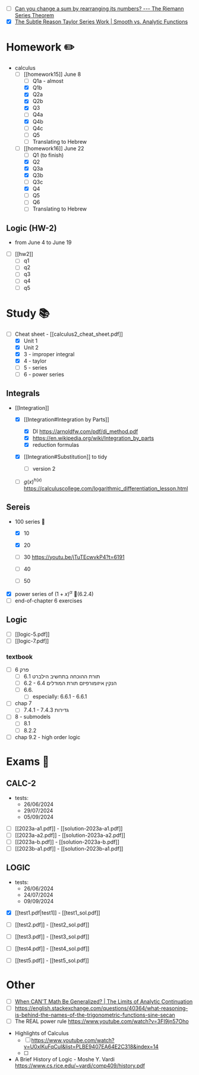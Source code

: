 
- [ ] [Can you change a sum by rearranging its numbers? --- The Riemann Series Theorem](https://www.youtube.com/watch?v=U0w0f0PDdPA&t=547s "Can you change a sum by rearranging its numbers? --- The Riemann Series Theorem")
- [x] [The Subtle Reason Taylor Series Work | Smooth vs. Analytic Functions](https://www.youtube.com/watch?v=0HaBNdmUWXY "The Subtle Reason Taylor Series Work | Smooth vs. Analytic Functions")

# Homework ✏️

- calculus
	- [ ] [[homework15]] June 8
		- [ ] Q1a - almost
		- [x] Q1b
		- [x] Q2a
		- [x] Q2b
		- [x] Q3
		- [ ] Q4a
		- [x] Q4b
		- [ ] Q4c
		- [ ] Q5
		- [ ] Translating to Hebrew 
	- [ ] [[homework16]] June 22
		- [ ] Q1 (to finish)
		- [x] Q2
		- [x] Q3a
		- [x] Q3b
		- [ ] Q3c
		- [x] Q4
		- [ ] Q5
		- [ ] Q6
		- [ ] Translating to Hebrew 

## Logic (HW-2)

- from June 4 to June 19 
- [ ] [[hw2]]
	- [ ] q1
	- [ ] q2
	- [ ] q3
	- [ ] q4
	- [ ] q5

# Study 📚

- [ ] Cheat sheet - [[calculus2_cheat_sheet.pdf]] 
	- [x] Unit 1
	- [x] Unit 2
	- [x] 3 - improper integral
	- [x] 4 - taylor 
	- [ ] 5 - series
	- [ ] 6 - power series

## Integrals 

- [[Integration]]
	- [x] [[Integration#Integration by Parts]]
		- [x] DI https://arnoldfw.com/pdf/di_method.pdf 
		- [x] https://en.wikipedia.org/wiki/Integration_by_parts
		- [x] reduction formulas 
	- [x] [[Integration#Substitution]] to tidy 
		- [ ] version 2

	- [ ] $g(x)^{h(x)}$ https://calculuscollege.com/logarithmic_differentiation_lesson.html


## Sereis 

- 100 series 💪
	- [x] 10
	- [x] 20 
	- [ ] 30 https://youtu.be/jTuTEcwvkP4?t=6191
	- [ ] 40 
	- [ ] 50


- [x] power series of $(1+x)^{\alpha}$ 📙(6.2.4)
- [ ] end-of-chapter 6 exercises

## Logic

- [ ] [[logic-5.pdf]] 
- [ ] [[logic-7.pdf]]

### textbook

- [ ] פרק 6
	- [ ] 6.1 תורת ההוכחה בתחשיב הילברט
	- [ ] 6.2 - 6.4      הנקין איזומורפיזם תורת המודלים
	- [ ] 6.6.    
		- [ ] especially: 6.6.1 - 6.6.1
- [ ] chap 7
	- [ ] 7.4.1 - 7.4.3 גדירות
- [ ] 8 - submodels
	- [ ] 8.1
	- [ ] 8.2.2
- [ ] chap 9.2 - high order logic

# Exams 💪

## CALC-2

- tests:
	- 26/06/2024
	- 29/07/2024
	- 05/09/2024

- [ ] [[2023a-a1.pdf]] - [[solution-2023a-a1.pdf]]
- [ ] [[2023a-a2.pdf]] - [[solution-2023a-a2.pdf]]
- [ ] [[2023a-b.pdf]] - [[solution-2023a-b.pdf]]
- [ ] [[2023b-a1.pdf]] - [[solution-2023b-a1.pdf]]

## LOGIC

- tests:
	- 26/06/2024
	- 24/07/2024
	- 09/09/2024


- [x] [[test1.pdf|test1]] - [[test1_sol.pdf]]
- [ ] [[test2.pdf]] - [[test2_sol.pdf]]
- [ ] [[test3.pdf]] - [[test3_sol.pdf]]
- [ ] [[test4.pdf]] - [[test4_sol.pdf]]
- [ ] [[test5.pdf]] - [[test5_sol.pdf]]


# Other

- [ ] [When CAN'T Math Be Generalized? | The Limits of Analytic Continuation](https://www.youtube.com/watch?v=krtf-v19TJg&t=166s "When CAN'T Math Be Generalized? | The Limits of Analytic Continuation")
- [ ] https://english.stackexchange.com/questions/40364/what-reasoning-is-behind-the-names-of-the-trigonometric-functions-sine-secan
- [ ] The REAL power rule https://www.youtube.com/watch?v=3FI9jn57Oho
- Highlights of Calculus
	- [ ] https://www.youtube.com/watch?v=U0xlKuFqCuI&list=PLBE9407EA64E2C318&index=14
	- [ ] 



- A Brief History of Logic - Moshe Y. Vardi https://www.cs.rice.edu/~vardi/comp409/history.pdf